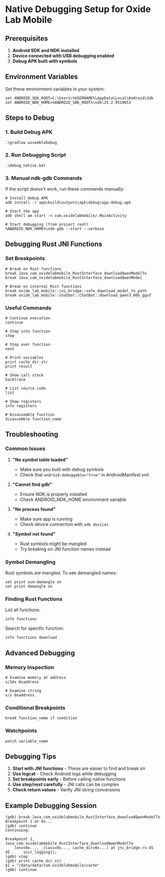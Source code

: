 # Native Debugging Setup for Oxide Lab Mobile

## Prerequisites

1. **Android SDK and NDK installed**
2. **Device connected with USB debugging enabled**
3. **Debug APK built with symbols**

## Environment Variables

Set these environment variables in your system:

```batch
set ANDROID_SDK_ROOT=C:\Users\%USERNAME%\AppData\Local\Android\Sdk
set ANDROID_NDK_HOME=%ANDROID_SDK_ROOT%\ndk\25.2.9519653
```

## Steps to Debug

### 1. Build Debug APK

```batch
.\gradlew assembleDebug
```

### 2. Run Debugging Script

```batch
.\debug_native.bat
```

### 3. Manual ndk-gdb Commands

If the script doesn't work, run these commands manually:

```batch
# Install debug APK
adb install -r app\build\outputs\apk\debug\app-debug.apk

# Start the app
adb shell am start -n com.oxidelabmobile/.MainActivity

# Start debugging (from project root)
%ANDROID_NDK_HOME%\ndk-gdb --start --verbose
```

## Debugging Rust JNI Functions

### Set Breakpoints

```gdb
# Break on Rust functions
break Java_com_oxidelabmobile_RustInterface_downloadQwenModelTo
break Java_com_oxidelabmobile_RustInterface_downloadQwenModel

# Break on internal Rust functions
break oxide_lab_mobile::jni_bridge::safe_download_model_to_path
break oxide_lab_mobile::chatbot::ChatBot::download_qwen3_06b_gguf
```

### Useful Commands

```gdb
# Continue execution
continue

# Step into function
step

# Step over function
next

# Print variables
print cache_dir_str
print result

# Show call stack
backtrace

# List source code
list

# Show registers
info registers

# Disassemble function
disassemble function_name
```

## Troubleshooting

### Common Issues

1. **"No symbol table loaded"**

   - Make sure you built with debug symbols
   - Check that `android:debuggable="true"` in AndroidManifest.xml

2. **"Cannot find gdb"**

   - Ensure NDK is properly installed
   - Check ANDROID_NDK_HOME environment variable

3. **"No process found"**

   - Make sure app is running
   - Check device connection with `adb devices`

4. **"Symbol not found"**
   - Rust symbols might be mangled
   - Try breaking on JNI function names instead

### Symbol Demangling

Rust symbols are mangled. To see demangled names:

```gdb
set print asm-demangle on
set print demangle on
```

### Finding Rust Functions

List all functions:

```gdb
info functions
```

Search for specific function:

```gdb
info functions download
```

## Advanced Debugging

### Memory Inspection

```gdb
# Examine memory at address
x/10x 0xaddress

# Examine string
x/s 0xaddress
```

### Conditional Breakpoints

```gdb
break function_name if condition
```

### Watchpoints

```gdb
watch variable_name
```

## Debugging Tips

1. **Start with JNI functions** - These are easier to find and break on
2. **Use logcat** - Check Android logs while debugging
3. **Set breakpoints early** - Before calling native functions
4. **Use step/next carefully** - JNI calls can be complex
5. **Check return values** - Verify JNI string conversions

## Example Debugging Session

```gdb
(gdb) break Java_com_oxidelabmobile_RustInterface_downloadQwenModelTo
Breakpoint 1 at 0x...
(gdb) continue
Continuing.

Breakpoint 1, Java_com_oxidelabmobile_RustInterface_downloadQwenModelTo
    (env=0x..., _class=0x..., cache_dir=0x...) at jni_bridge.rs:45
45      init_logging();
(gdb) step
(gdb) print cache_dir_str
$1 = "/data/data/com.oxidelabmobile/cache"
(gdb) continue
```

